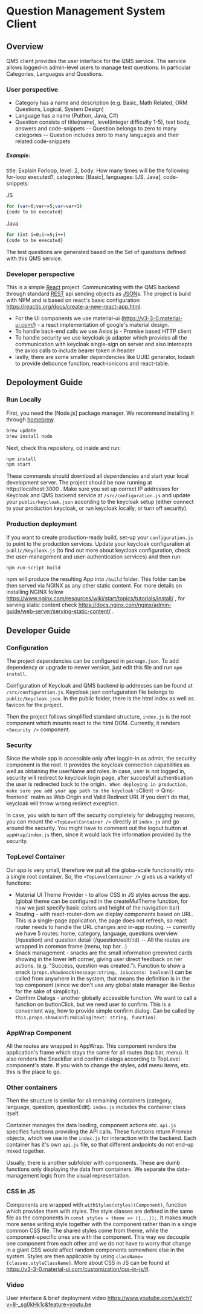 # Question Management System Client

## Overview

QMS client provides the user interface for the QMS service. The service allows logged-in admin-level users to manage test questions. In particular Categories, Languages and Questions.

### User perspective

- Category has a name and description (e.g. Basic, Math Related, ORM Questions, Logical, System Design)
- Language has a name (Puthon, Java, C#)
- Question consists of title(name), level(integer difficulty 1-5), text body, answers and code-snippets
  -- Question belongs to zero to many categories
  -- Question includes zero to many languages and their related code-snippets

##### Example:

title: Explain Forloop,
level: 2,
body: How many times will be the following for-loop executed?,
categories: [Basic],
languages: [JS, Java],
code-snippets:

JS

```sh
for (var=0;var<=5;var=var+1)
{code to be executed}
```

Java

```sh
for (int i=0;i<=5;i++)
{code to be executed}
```

The test questions are generated based on the Set of questions defined with this QMS service.

### Developer perspective

This is a simple [React] project. Communicating with the QMS backend through standard [REST] api sending objects as [JSON]s. The project is build with NPM and is based on react's basic configuration https://reactjs.org/docs/create-a-new-react-app.html.

- For the UI components we use material-ui (https://v3-3-0.material-ui.com/) - a react implementation of google's material design.
- To handle back-end calls we use Axios js - Promise based HTTP client
- To handle security we use keycloak-js adapter which provides all the communication with keycloak single-sign on server and also intercepts the axios calls to include bearer token in header
- lastly, there are some smaller dependencies like UUID generator, lodash to provide debounce function, react-ionicons and react-table.

## Depoloyment Guide

### Run Locally

First, you need the [Node.js] package manager. We recommend installing it through [homebrew].

```sh
brew update
brew install node
```

Next, check this repository, cd inside and run:

```sh
npm install
npm start
```

These commands should download all dependencies and start your local development server. The project should be now running at http://localhost:3000 .
Make sure you set up correct IP addresses for Keycloak and QMS backend service at `/src/configuration.js` and update your `public/keycloak.json` according to the keycloak setup (either connect to your production keycloak, or run keycloak locally, or turn off security).

### Production deployment

If you want to create production-ready build, set-up your `configuration.js` to point to the production services. Update your keycloak configuration at `public/keycloak.js` (to find out more about keycloak configuration, check the user-management and user-authentication services) and then run:

```sh
npm run-script build
```

npm will produce the resulting App into `/build` folder. This folder can be then served via NGINX as any other static content. For more details on installing NGINX follow https://www.nginx.com/resources/wiki/start/topics/tutorials/install/ , for serving static content check https://docs.nginx.com/nginx/admin-guide/web-server/serving-static-content/ .

## Developer Guide

### Configuration

The project dependencies can be configured in `package.json`. To add dependency or upgrade to newer version, just edit this file and run `npm install`.

Configuration of Keycloak and QMS backend ip addresses can be found at `/src/configuration.js`. Keycloak json confuguration file belongs to `public/keycloak.json`. In the public folder, there is the html index as well as favicon for the project.

Then the project follows simplified standard structure, `index.js` is the root component which mounts react to the html DOM. Currently, it renders `<Security />` component.

### Security

Since the whole app is accessible only after loggin-in as admin, the security component is the root. It provides the keycloak connection capabilities as well as obtaining the userName and roles. In case, user is not logged in, security will redirect to keycloak login page, after succesfull authentication the user is redirected back to the origin`. When deploying in production, make sure you add your app path to the keycloak's`Client -> Qms-frontend` realm as Web Origin and Valid Redirect URI. If you don't do that, keycloak will throw wrong redirect exception.

In case, you wish to turn off the security completely for debugging reasons, you can mount the `<TopLevelContainer />` directly at `index.js` and go around the security. You might have to comment out the logout button at `appWrap/index.js` then, since it would lack the information provided by the security.

### TopLevel Container

Our app is very small, therefore we put all the globa-scale functionality into a single root container. So, the `<TopLevelContainer />` gives us a variety of functions:

- Material UI Theme Provider - to allow CSS in JS styles across the app. (global theme can be configured in the createMuiTheme function, for now we just specify basic colors and height of the navigation bar)
- Routing - with react-router-dom we display components based on URL. This is a single-page application, the page does not refresh, so react router needs to handle the URL changes and in-app routing.
  -- currently we have 5 routes: home, category, language, questions overview (/question) and question detail (/question/edit/:id)
  -- All the routes are wrapped in common frame (menu, top bar...)
- Snack management - snacks are the small information green/red cards showing in the lower left corner, giving user direct feedback on her actions. (e.g. "Success, question was created."). Function to show a snack (`props.showSnack(message:string, isSuccess: boolean)`) can be called from anywhere in the system, that means the definition is in the top component (since we don't use any global state manager like Redux for the sake of simplicity).
- Confirm Dialogs - another globally accessible function. We want to call a function on buttonClick, but we need user to confirm. This is a convenient way, how to provide simple confirm dialog. Can be called by `this.props.showConfirmDialog(text: string, function)`.

### AppWrap Component

All the routes are wrapped in AppWrap. This component renders the application's frame which stays the same for all routes (top bar, menu). It also renders the SnackBar and confirm dialogs according to TopLevel component's state. If you wish to change the styles, add menu items, etc. this is the place to go.

### Other containers

Then the structure is similar for all remaining containers (category, language, question, questionEdit). `index.js` includes the container class itself.

Container manages the data loading, component actions etc. `api.js` specifies functions providing the API calls. These functions return Promise objects, which we use in the `index.js` for interaction with the backend. Each container has it's own `api.js` file, so that different andpoints do not end-up mixed together.

Usually, there is another subfolder with components. These are dumb functions only displaying the data from containers. We separate the data-management logic from the visual representation.

### CSS in JS

Components are wrapped with `withStyles(styles)(Component)`, function which provides them with styles. The style classes are defined in the same file as the components in `const styles = theme => ({...});`. It makes much more sense writing style together with the component rather than in a single common CSS file. The shared styles come from theme, while the component-specific ones are with the component. This way we decouple one component from each other and we do not have to worry that change in a giant CSS would affect random components somewhere else in the system. Styles are then applicable by using `className={classes.styleClassName}`. More about CSS in JS can be found at https://v3-3-0.material-ui.com/customization/css-in-js/#.

[react]: https://reactjs.org/
[rest]: https://restfulapi.net/
[json]: https://restfulapi.net/introduction-to-json/
[homebrew]: https://brew.sh/

### Video

User interface & brief deployment video https://www.youtube.com/watch?v=8-_sg0kHk1c&feature=youtu.be
